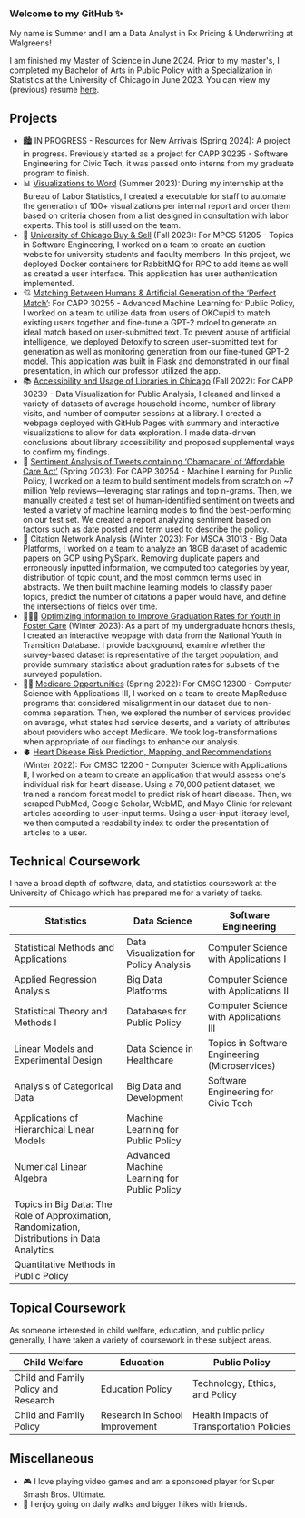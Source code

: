 ### Welcome to my GitHub ✨ 

My name is Summer and I am a Data Analyst in Rx Pricing & Underwriting at Walgreens!

I am finished my Master of Science in June 2024. Prior to my master's, I completed my Bachelor of Arts in Public Policy with a Specialization in Statistics at the University of Chicago in June 2023. You can view my (previous) resume [here](https://github.com/sumslong/sumslong/blob/main/resume/Long_Resume.pdf).

## Projects

- 🏙️ IN PROGRESS - Resources for New Arrivals (Spring 2024): A project in progress. Previously started as a project for CAPP 30235 - Software Engineering for Civic Tech, it was passed onto interns from my graduate program to finish.
- 📊 [Visualizations to Word](https://github.com/sumslong/viz-to-word) (Summer 2023): During my internship at the Bureau of Labor Statistics, I created a executable for staff to automate the generation of 100+ visualizations per internal report and order them based on criteria chosen from a list designed in consultation with labor experts. This tool is still used on the team. 
- 🛒 [University of Chicago Buy & Sell](https://github.com/nikhilr5-uchi/MPCS51205_FinalProject) (Fall 2023): For MPCS 51205 - Topics in Software Engineering, I worked on a team to create an auction website for university students and faculty members. In this project, we deployed Docker containers for RabbitMQ for RPC to add items as well as created a user interface. This application has user authentication implemented.
- 💘 [Matching Between Humans & Artificial Generation of the ‘Perfect Match’](https://github.com/rok12003/see-you-l8r-allidater): For CAPP 30255 - Advanced Machine Learning for Public Policy, I worked on a team to utilize data from users of OKCupid to match existing users together and fine-tune a GPT-2 mdoel to generate an ideal match based on user-submitted text. To prevent abuse of artificial intelligence, we deployed Detoxify to screen user-submitted text for generation as well as monitoring generation from our fine-tuned GPT-2 model. This application was built in Flask and demonstrated in our final presentation, in which our professor utilized the app.
- 📚 [Accessibility and Usage of Libraries in Chicago](https://sumslong.github.io/library-usage/project/project.html) (Fall 2022): For CAPP 30239 - Data Visualization for Public Analysis, I cleaned and linked a variety of datasets of average household income, number of library visits, and number of computer sessions at a library. I created a webpage deployed with GitHub Pages with summary and interactive visualizations to allow for data exploration. I made data-driven conclusions about library accessibility and proposed supplemental ways to confirm my findings.
- 🤔 [Sentiment Analysis of Tweets containing ‘Obamacare’ of ‘Affordable Care Act’](https://github.com/necabotheking/ml-affordable-care-act) (Spring 2023): For CAPP 30254 - Machine Learning for Public Policy, I worked on a team to build sentiment models from scratch on ~7 million Yelp reviews—leveraging star ratings and top n-grams. Then, we manually created a test set of human-identified sentiment on tweets and tested a variety of machine learning models to find the best-performing on our test set. We created a report analyzing sentiment based on factors such as date posted and term used to describe the policy.
- 📝 Citation Network Analysis (Winter 2023): For MSCA 31013 - Big Data Platforms, I worked on a team to analyze an 18GB dataset of academic papers on GCP using PySpark. Removing duplicate papers and erroneously inputted information, we computed top categories by year, distribution of topic count, and the most common terms used in abstracts. We then built machine learning models to classify paper topics, predict the number of citations a paper would have, and define the intersections of fields over time. 
- 👨‍👩‍👦 [Optimizing Information to Improve Graduation Rates for Youth in Foster Care](https://sumslong.github.io/hsgrad/project.html) (Winter 2023): As a part of my undergraduate honors thesis, I created an interactive webpage with data from the National Youth in Transition Database. I provide background, examine whether the survey-based dataset is representative of the target population, and provide summary statistics about graduation rates for subsets of the surveyed population. 
- 👩‍⚕️ [Medicare Opportunities](https://github.com/sumslong/big-data) (Spring 2022): For CMSC 12300 - Computer Science with Applications III, I worked on a team to create MapReduce programs that considered misalignment in our dataset due to non-comma separation. Then, we explored the number of services provided on average, what states had service deserts, and a variety of attributes about providers who accept Medicare. We took log-transformations when appropriate of our findings to enhance our analysis.
- 🫀 [Heart Disease Risk Prediction, Mapping, and Recommendations](https://github.com/sumslong/cvd-project) (Winter 2022): For CMSC 12200 - Computer Science with Applications II, I worked on a team to create an application that would assess one's individual risk for heart disease. Using a 70,000 patient dataset, we trained a random forest model to predict risk of heart disease. Then, we scraped PubMed, Google Scholar, WebMD, and Mayo Clinic for relevant articles according to user-input terms. Using a user-input literacy level, we then computed a readability index to order the presentation of articles to a user.

## Technical Coursework

I have a broad depth of software, data, and statistics coursework at the University of Chicago which has prepared me for a variety of tasks. 

| Statistics  | Data Science | Software Engineering |
| ------------- | ------------- | ------------- | 
| Statistical Methods and Applications  | Data Visualization for Policy Analysis  | Computer Science with Applications I |
| Applied Regression Analysis  | Big Data Platforms  | Computer Science with Applications II |
| Statistical Theory and Methods I | Databases for Public Policy | Computer Science with Applications III |
| Linear Models and Experimental Design | Data Science in Healthcare | Topics in Software Engineering (Microservices) |
| Analysis of Categorical Data | Big Data and Development | Software Engineering for Civic Tech |
| Applications of Hierarchical Linear Models | Machine Learning for Public Policy | |
| Numerical Linear Algebra | Advanced Machine Learning for Public Policy | |
Topics in Big Data: The Role of Approximation, Randomization, Distributions in Data Analytics| | |
| Quantitative Methods in Public Policy | | |

## Topical Coursework

As someone interested in child welfare, education, and public policy generally, I have taken a variety of coursework in these subject areas. 

| Child Welfare  | Education | Public Policy |
| ------------- | ------------- | ------------- | 
| Child and Family Policy and Research | Education Policy | Technology, Ethics, and Policy |
| Child and Family Policy | Research in School Improvement | Health Impacts of Transportation Policies |

## Miscellaneous

- 🎮 I love playing video games and am a sponsored player for Super Smash Bros. Ultimate.
- 🌱 I enjoy going on daily walks and bigger hikes with friends.
